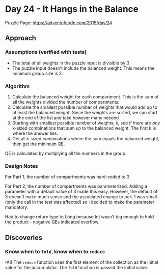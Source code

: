 # Day 24 - It Hangs in the Balance

Puzzle Page: https://adventofcode.com/2015/day/24

## Approach

### Assumptions (verified with tests)

- The total of all weights in the puzzle input is divisible by 3
- The puzzle input doesn't include the balanced weight. This means the minimum group size is 2.

### Algorithm

1. Calculate the balanced weight for each compartment. This is the sum of all the weights divided the number of compartments.
2. Calculate the smallest possible number of weights that would add up to at least the balanced weight. Since the weights are sorted, we can start at the end of the list and take however many needed
3. Starting with smallest possible number of weights, k, see if there are _any_ k-sized combinations that sum up to the balanced weight. The first k is where the answer lies.
4. Get all k-sized combinations where the sum equals the balanced weight, then get the minimum QE.

QE is calculated by multiplying all the numbers in the group.

### Design Notes

For Part 1, the number of compartments was hard-coded to 3.

For Part 2, the number of compartments was parameterized. Adding a parameter with a default value of 3 made this easy. However, the default of 3 doesn't make much sense and the associated change to part 1 was small (only the call in the test was affected) so I decided to make the parameter mandatory.

Had to change return type to Long because Int wasn't big enough to hold the product - negative QEs indicated overflow.

## Discoveries

### Know when to `fold`, know when to `reduce`

(AI) The `reduce` function uses the first element of the collection as the initial value for the accumulator. The `fold` function is passed the initial value.